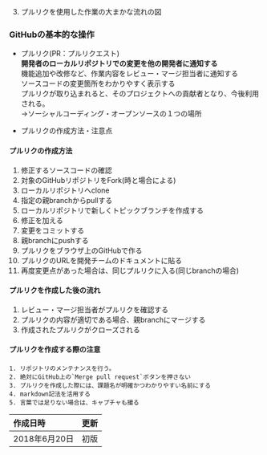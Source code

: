 3. プルリクを使用した作業の大まかな流れの図
### GitHubの基本的な操作

 - プルリク(PR：プルリクエスト) <br>
   **開発者のローカルリポジトリでの変更を他の開発者に通知する** <br>
   機能追加や改修など、作業内容をレビュー・マージ担当者に通知する <br>
   ソースコードの変更箇所をわかりやすく表示する <br>
   プルリクが取り込まれると、そのプロジェクトへの貢献者となり、今後利用される。 <br>
   →ソーシャルコーディング・オープンソースの１つの場所

 - プルリクの作成方法・注意点 <br>
#### プルリクの作成方法
   1. 修正するソースコードの確認 <br>
   2. 対象のGitHubリポジトリをFork(時と場合による) <br>
   3. ローカルリポジトリへclone <br>
   4. 指定の親branchからpullする <br>
   5. ローカルリポジトリで新しくトピックブランチを作成する <br>
   6. 修正を加える <br>
   7. 変更をコミットする <br>
   8. 親branchにpushする <br>
   9. プルリクをブラウザ上のGitHubで作る
   10. プルリクのURLを開発チームのドキュメントに貼る
   11. 再度変更点があった場合は、同じプルリクに入る(同じbranchの場合)

#### プルリクを作成した後の流れ <br>
   1. レビュー・マージ担当者がプルリクを確認する <br>
   2. プルリクの内容が適切である場合、親branchにマージする
   3. 作成されたプルリクがクローズされる

#### プルリクを作成する際の注意
    1. リポジトリのメンテナンスを行う。
    2. 絶対にGitHub上の`Merge pull request`ボタンを押さない
    3. プルリクを作成した際には、課題名が明確かつわかりやすい名前にする
    4. markdown記法を活用する
    5. 言葉では足りない場合は、キャプチャも撮る


  |作成日時|更新|
  |:--|:--:|
  |2018年6月20日|初版|
